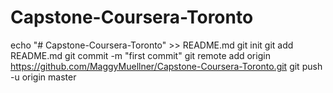 # Capstone-Coursera-Toronto
echo "# Capstone-Coursera-Toronto" >> README.md
git init
git add README.md
git commit -m "first commit"
git remote add origin https://github.com/MaggyMuellner/Capstone-Coursera-Toronto.git
git push -u origin master

